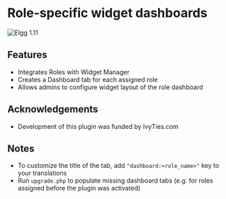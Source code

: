Role-specific widget dashboards
===============================
![Elgg 1.11](https://img.shields.io/badge/Elgg-1.11.x-orange.svg?style=flat-square)

## Features

 * Integrates Roles with Widget Manager
 * Creates a Dashboard tab for each assigned role
 * Allows admins to configure widget layout of the role dashboard

## Acknowledgements

 * Development of this plugin was funded by IvyTies.com

## Notes

 * To customize the title of the tab, add `"dashboard:<role_name>"` key to your translations
 * Run `upgrade.php` to populate missing dashboard tabs (e.g. for roles assigned before the plugin was activated)